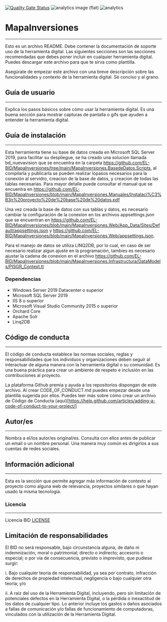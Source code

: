 [![Quality Gate Status](https://sonarcloud.io/api/project_badges/measure?project=EL-BID_MapaInversiones&metric=alert_status)](https://sonarcloud.io/summary/new_code?id=EL-BID_MapaInversiones)
![analytics image (flat)](https://raw.githubusercontent.com/vitr/google-analytics-beacon/master/static/badge-flat.gif)
![analytics](https://www.google-analytics.com/collect?v=1&cid=555&t=pageview&ec=repo&ea=open&dp=/MapaInversiones/readme&dt=&tid=UA-4677001-16)

# MapaInversiones
---
Esto es un archivo README. Debe contener la documentación de soporte uso de la herramienta digital. Las siguientes secciones son las secciones recomendadas que debes poner incluir en cualquier herramienta digital. Puedes descargar este archivo para que te sirva como plantilla.

Asegúrate de empezar este archivo con una breve descripción sobre las funcionalidades y contexto de la herramienta digital. Sé conciso y al grano.

## Guía de usuario
---
Explica los pasos básicos sobre cómo usar la herramienta digital. Es una buena sección para mostrar capturas de pantalla o gifs que ayuden a entender la herramienta digital.
 	
## Guía de instalación
---
Esta herramienta tiene su base de datos creada en Microsoft SQL Server 2019, para facilitar su despliegue, se ha creado una solucion llamada bd_nuevavision que se encuentra en la carpeta https://github.com/EL-BID/MapaInversiones/tree/main/MapaInversiones.BasedeDatos.Scripts, al compilarla y publicarla se pueden realizar lopasos necesarios para la conexión al servidro, creacion de la base de datos, y creacion de todas las tablas necesarias. Para mayor detalle puede consultar el manual que se encuentra en https://github.com/EL-BID/MapaInversiones/blob/main/MapaInversiones.Manuales/Instalaci%C3%B3n%20proyecto%20de%20base%20de%20datos.pdf

Una vez creada la base de datos con sus tablas y datos, es necesario cambiar la configuración de la conexion en los archivos appsettings.json que se encuentran en https://github.com/EL-BID/MapaInversiones/blob/main/MapaInversiones.Web/App_Data/Sites/Default/appsettings.json y https://github.com/EL-BID/MapaInversiones/blob/main/MapaInversiones.Web/appsettings.json.

Para el manejo de datos se utiliza LINQ2DB, por lo cual, en caso de ser necesario realizar algun ajuste en la programación, tambies es necesario ajustar la cadena de conexion en el archivo https://github.com/EL-BID/MapaInversiones/blob/main/MapaInversiones.Infrastructura/DataModels/PISGR_Context.tt

### Dependencias
- Windows Server 2019 Datacenter o superior
- Microsoft SQL Server 2019
- IIS 8 o superior
- Microsoft Visual Studio Community 2015 o superior
- Orchard Core
- Apache Solr
- Linq2DB



## Código de conducta 
---
El código de conducta establece las normas sociales, reglas y responsabilidades que los individuos y organizaciones deben seguir al interactuar de alguna manera con la herramienta digital o su comunidad. Es una buena práctica para crear un ambiente de respeto e inclusión en las contribuciones al proyecto. 

La plataforma Github premia y ayuda a los repositorios dispongan de este archivo. Al crear CODE_OF_CONDUCT.md puedes empezar desde una plantilla sugerida por ellos. Puedes leer más sobre cómo crear un archivo de Código de Conducta (aquí)[https://help.github.com/articles/adding-a-code-of-conduct-to-your-project/]

## Autor/es
---
Nombra a el/los autor/es original/es. Consulta con ellos antes de publicar un email o un nombre personal. Una manera muy común es dirigirlos a sus cuentas de redes sociales.

## Información adicional
---
Esta es la sección que permite agregar más información de contexto al proyecto como alguna web de relevancia, proyectos similares o que hayan usado la misma tecnología.

### Licencia 
---
Licencia BID [LICENSE](https://github.com/EL-BID/Sistematizacion-de-formularios-ARCA/master/Licencia.md)

## Limitación de responsabilidades

El BID no será responsable, bajo circunstancia alguna, de daño ni indemnización, moral o patrimonial; directo o indirecto; accesorio o especial; o por vía de consecuencia, previsto o imprevisto, que pudiese surgir:

i. Bajo cualquier teoría de responsabilidad, ya sea por contrato, infracción de derechos de propiedad intelectual, negligencia o bajo cualquier otra teoría; y/o

ii. A raíz del uso de la Herramienta Digital, incluyendo, pero sin limitación de potenciales defectos en la Herramienta Digital, o la pérdida o inexactitud de los datos de cualquier tipo. Lo anterior incluye los gastos o daños asociados a fallas de comunicación y/o fallas de funcionamiento de computadoras, vinculados con la utilización de la Herramienta Digital.

